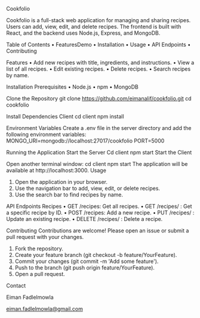 Cookfolio

Cookfolio is a full-stack web application for managing and sharing recipes. Users can add, view, edit, and delete recipes. The frontend is built with React, and the backend uses Node.js, Express, and MongoDB.




Table of Contents
•	FeaturesDemo
•	Installation
•	Usage
•	API Endpoints
•	Contributing





Features
•	Add new recipes with title, ingredients, and instructions.
•	View a list of all recipes.
•	Edit existing recipes.
•	Delete recipes.
•	Search recipes by name.




Installation
Prerequisites
•	Node.js
•	npm
•	MongoDB




Clone the Repository
git clone https://github.com/eimanalif/cookfolio.git
cd cookfolio



Install Dependencies
Client
cd client
npm install


Environment Variables
Create a .env file in the server directory and add the following environment variables:
MONGO_URI=mongodb://localhost:27017/cookfolio
PORT=5000


Running the Application
Start the Server
Cd client 
npm start
Start the Client

Open another terminal window:
cd client
npm start
The application will be available at http://localhost:3000.
Usage
1.	Open the application in your browser.
2.	Use the navigation bar to add, view, edit, or delete recipes.
3.	Use the search bar to find recipes by name.


API Endpoints
Recipes
•	GET /recipes: Get all recipes.
•	GET /recipes/
: Get a specific recipe by ID.
•	POST /recipes: Add a new recipe.
•	PUT /recipes/
: Update an existing recipe.
•	DELETE /recipes/
: Delete a recipe.


Contributing
Contributions are welcome! Please open an issue or submit a pull request with your changes.
1.	Fork the repository.
2.	Create your feature branch (git checkout -b feature/YourFeature).
3.	Commit your changes (git commit -m 'Add some feature').
4.	Push to the branch (git push origin feature/YourFeature).
5.	Open a pull request.


Contact


Eiman Fadlelmowla 


eiman.fadlelmowla@gmail.com


